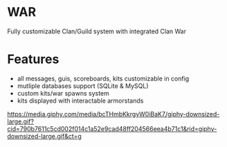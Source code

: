 # WAR
Fully customizable Clan/Guild system with integrated Clan War

# Features
- all messages, guis, scoreboards, kits customizable in config
- mutliple databases support (SQLite & MySQL)
- custom kits/war spawns system
- kits displayed with interactable armorstands

https://media.giphy.com/media/bcTHmbKkrgyW0iBaK7/giphy-downsized-large.gif?cid=790b7611c5cd002f014c1a52e9cad48ff204566eea4b71c1&rid=giphy-downsized-large.gif&ct=g
